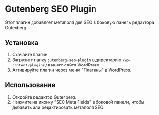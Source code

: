 # Gutenberg SEO Plugin

Этот плагин добавляет метаполя для SEO в боковую панель редактора Gutenberg.

## Установка

1. Скачайте плагин.
2. Загрузите папку `gutenberg-seo-plugin` в директорию `/wp-content/plugins/` вашего сайта WordPress.
3. Активируйте плагин через меню "Плагины" в WordPress.

## Использование

1. Откройте редактор Gutenberg.
2. Нажмите на иконку "SEO Meta Fields" в боковой панели, чтобы добавить или редактировать метаполя SEO.
